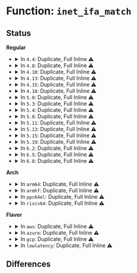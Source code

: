 # Function: <code>inet_ifa_match</code>

## Status
<b>Regular</b>
<ul>
<li>
<details>
<summary>In <code>4.4</code>: Duplicate, Full Inline ⚠️</summary>

**Collision:** Static Duplication

**Inline:** Full

**Transformation:** False

**Instances:**

```
In net/ipv4/devinet.c (0)
Location: include/linux/inetdevice.h:174
Inline: True
```
```
In net/ipv4/fib_frontend.c (0)
Location: include/linux/inetdevice.h:174
Inline: True
```
</details>
</li>
<li>
<details>
<summary>In <code>4.8</code>: Duplicate, Full Inline ⚠️</summary>

**Collision:** Static Duplication

**Inline:** Full

**Transformation:** False

**Instances:**

```
In net/ipv4/devinet.c (ffffffff817fcdcc)
Location: include/linux/inetdevice.h:174
Inline: True
Inline callers:
  - net/ipv4/devinet.c:inet_select_addr
  - net/ipv4/devinet.c:inet_rtm_newaddr
  - net/ipv4/devinet.c:inet_rtm_deladdr
  - net/ipv4/devinet.c:inet_ifa_byprefix
  - net/ipv4/devinet.c:__inet_insert_ifa
  - net/ipv4/devinet.c:__inet_del_ifa
  - net/ipv4/devinet.c:__inet_del_ifa
  - net/ipv4/devinet.c:__inet_del_ifa
  - net/ipv4/devinet.c:inet_addr_onlink
  - net/ipv4/devinet.c:inet_addr_onlink
```
```
In net/ipv4/fib_frontend.c (ffffffff81809800)
Location: include/linux/inetdevice.h:174
Inline: True
Inline callers:
  - net/ipv4/fib_frontend.c:fib_del_ifaddr
  - net/ipv4/fib_frontend.c:fib_del_ifaddr
  - net/ipv4/fib_frontend.c:fib_del_ifaddr
```
</details>
</li>
<li>
<details>
<summary>In <code>4.10</code>: Duplicate, Full Inline ⚠️</summary>

**Collision:** Static Duplication

**Inline:** Full

**Transformation:** False

**Instances:**

```
In net/ipv4/devinet.c (ffffffff8182dd2c)
Location: include/linux/inetdevice.h:174
Inline: True
Inline callers:
  - net/ipv4/devinet.c:inet_select_addr
  - net/ipv4/devinet.c:inet_rtm_newaddr
  - net/ipv4/devinet.c:inet_rtm_deladdr
  - net/ipv4/devinet.c:inet_ifa_byprefix
  - net/ipv4/devinet.c:__inet_insert_ifa
  - net/ipv4/devinet.c:__inet_del_ifa
  - net/ipv4/devinet.c:__inet_del_ifa
  - net/ipv4/devinet.c:__inet_del_ifa
  - net/ipv4/devinet.c:inet_addr_onlink
  - net/ipv4/devinet.c:inet_addr_onlink
```
```
In net/ipv4/fib_frontend.c (ffffffff8183a910)
Location: include/linux/inetdevice.h:174
Inline: True
Inline callers:
  - net/ipv4/fib_frontend.c:fib_del_ifaddr
  - net/ipv4/fib_frontend.c:fib_del_ifaddr
  - net/ipv4/fib_frontend.c:fib_del_ifaddr
```
</details>
</li>
<li>
<details>
<summary>In <code>4.13</code>: Duplicate, Full Inline ⚠️</summary>

**Collision:** Static Duplication

**Inline:** Full

**Transformation:** False

**Instances:**

```
In net/ipv4/devinet.c (ffffffff8184f7cc)
Location: include/linux/inetdevice.h:182
Inline: True
Inline callers:
  - net/ipv4/devinet.c:inet_select_addr
  - net/ipv4/devinet.c:inet_rtm_newaddr
  - net/ipv4/devinet.c:inet_rtm_deladdr
  - net/ipv4/devinet.c:inet_ifa_byprefix
  - net/ipv4/devinet.c:__inet_insert_ifa
  - net/ipv4/devinet.c:__inet_del_ifa
  - net/ipv4/devinet.c:__inet_del_ifa
  - net/ipv4/devinet.c:__inet_del_ifa
  - net/ipv4/devinet.c:inet_addr_onlink
  - net/ipv4/devinet.c:inet_addr_onlink
```
```
In net/ipv4/fib_frontend.c (ffffffff8185be37)
Location: include/linux/inetdevice.h:182
Inline: True
Inline callers:
  - net/ipv4/fib_frontend.c:fib_del_ifaddr
  - net/ipv4/fib_frontend.c:fib_del_ifaddr
  - net/ipv4/fib_frontend.c:fib_del_ifaddr
```
</details>
</li>
<li>
<details>
<summary>In <code>4.15</code>: Duplicate, Full Inline ⚠️</summary>

**Collision:** Static Duplication

**Inline:** Full

**Transformation:** False

**Instances:**

```
In net/ipv4/devinet.c (ffffffff818cf3fc)
Location: include/linux/inetdevice.h:185
Inline: True
Inline callers:
  - net/ipv4/devinet.c:inet_select_addr
  - net/ipv4/devinet.c:inet_rtm_newaddr
  - net/ipv4/devinet.c:inet_rtm_deladdr
  - net/ipv4/devinet.c:inet_ifa_byprefix
  - net/ipv4/devinet.c:__inet_insert_ifa
  - net/ipv4/devinet.c:__inet_del_ifa
  - net/ipv4/devinet.c:__inet_del_ifa
  - net/ipv4/devinet.c:__inet_del_ifa
  - net/ipv4/devinet.c:inet_addr_onlink
  - net/ipv4/devinet.c:inet_addr_onlink
```
```
In net/ipv4/fib_frontend.c (ffffffff818dbd27)
Location: include/linux/inetdevice.h:185
Inline: True
Inline callers:
  - net/ipv4/fib_frontend.c:fib_del_ifaddr
  - net/ipv4/fib_frontend.c:fib_del_ifaddr
  - net/ipv4/fib_frontend.c:fib_del_ifaddr
```
</details>
</li>
<li>
<details>
<summary>In <code>4.18</code>: Duplicate, Full Inline ⚠️</summary>

**Collision:** Static Duplication

**Inline:** Full

**Transformation:** False

**Instances:**

```
In net/ipv4/devinet.c (ffffffff8192527c)
Location: include/linux/inetdevice.h:186
Inline: True
Inline callers:
  - net/ipv4/devinet.c:inet_select_addr
  - net/ipv4/devinet.c:inet_rtm_newaddr
  - net/ipv4/devinet.c:inet_rtm_deladdr
  - net/ipv4/devinet.c:inet_ifa_byprefix
  - net/ipv4/devinet.c:__inet_insert_ifa
  - net/ipv4/devinet.c:__inet_del_ifa
  - net/ipv4/devinet.c:__inet_del_ifa
  - net/ipv4/devinet.c:__inet_del_ifa
  - net/ipv4/devinet.c:inet_addr_onlink
  - net/ipv4/devinet.c:inet_addr_onlink
```
```
In net/ipv4/fib_frontend.c (ffffffff8193293a)
Location: include/linux/inetdevice.h:186
Inline: True
Inline callers:
  - net/ipv4/fib_frontend.c:fib_del_ifaddr
  - net/ipv4/fib_frontend.c:fib_del_ifaddr
  - net/ipv4/fib_frontend.c:fib_del_ifaddr
```
</details>
</li>
<li>
<details>
<summary>In <code>5.0</code>: Duplicate, Full Inline ⚠️</summary>

**Collision:** Static Duplication

**Inline:** Full

**Transformation:** False

**Instances:**

```
In net/ipv4/devinet.c (ffffffff8195408c)
Location: include/linux/inetdevice.h:189
Inline: True
Inline callers:
  - net/ipv4/devinet.c:inet_select_addr
  - net/ipv4/devinet.c:inet_rtm_newaddr
  - net/ipv4/devinet.c:inet_rtm_deladdr
  - net/ipv4/devinet.c:inet_ifa_byprefix
  - net/ipv4/devinet.c:__inet_insert_ifa
  - net/ipv4/devinet.c:__inet_del_ifa
  - net/ipv4/devinet.c:__inet_del_ifa
  - net/ipv4/devinet.c:__inet_del_ifa
  - net/ipv4/devinet.c:inet_addr_onlink
  - net/ipv4/devinet.c:inet_addr_onlink
```
```
In net/ipv4/fib_frontend.c (ffffffff819621ca)
Location: include/linux/inetdevice.h:189
Inline: True
Inline callers:
  - net/ipv4/fib_frontend.c:fib_del_ifaddr
  - net/ipv4/fib_frontend.c:fib_del_ifaddr
  - net/ipv4/fib_frontend.c:fib_del_ifaddr
```
</details>
</li>
<li>
<details>
<summary>In <code>5.3</code>: Duplicate, Full Inline ⚠️</summary>

**Collision:** Static Duplication

**Inline:** Full

**Transformation:** False

**Instances:**

```
In net/ipv4/devinet.c (ffffffff819b8903)
Location: include/linux/inetdevice.h:189
Inline: True
Inline callers:
  - net/ipv4/devinet.c:confirm_addr_indev
  - net/ipv4/devinet.c:confirm_addr_indev
  - net/ipv4/devinet.c:confirm_addr_indev
  - net/ipv4/devinet.c:inet_select_addr
  - net/ipv4/devinet.c:inet_rtm_newaddr
  - net/ipv4/devinet.c:inet_rtm_deladdr
  - net/ipv4/devinet.c:inet_ifa_byprefix
  - net/ipv4/devinet.c:__inet_insert_ifa
  - net/ipv4/devinet.c:__inet_del_ifa
  - net/ipv4/devinet.c:__inet_del_ifa
  - net/ipv4/devinet.c:__inet_del_ifa
  - net/ipv4/devinet.c:inet_addr_onlink
  - net/ipv4/devinet.c:inet_addr_onlink
```
```
In net/ipv4/fib_frontend.c (ffffffff819c6f15)
Location: include/linux/inetdevice.h:189
Inline: True
Inline callers:
  - net/ipv4/fib_frontend.c:fib_del_ifaddr
  - net/ipv4/fib_frontend.c:fib_del_ifaddr
  - net/ipv4/fib_frontend.c:fib_del_ifaddr
```
</details>
</li>
<li>
<details>
<summary>In <code>5.4</code>: Duplicate, Full Inline ⚠️</summary>

**Collision:** Static Duplication

**Inline:** Full

**Transformation:** False

**Instances:**

```
In net/ipv4/devinet.c (ffffffff819ef603)
Location: include/linux/inetdevice.h:189
Inline: True
Inline callers:
  - net/ipv4/devinet.c:confirm_addr_indev
  - net/ipv4/devinet.c:confirm_addr_indev
  - net/ipv4/devinet.c:confirm_addr_indev
  - net/ipv4/devinet.c:inet_select_addr
  - net/ipv4/devinet.c:inet_rtm_newaddr
  - net/ipv4/devinet.c:inet_rtm_deladdr
  - net/ipv4/devinet.c:inet_ifa_byprefix
  - net/ipv4/devinet.c:__inet_insert_ifa
  - net/ipv4/devinet.c:__inet_del_ifa
  - net/ipv4/devinet.c:__inet_del_ifa
  - net/ipv4/devinet.c:__inet_del_ifa
  - net/ipv4/devinet.c:inet_addr_onlink
  - net/ipv4/devinet.c:inet_addr_onlink
```
```
In net/ipv4/fib_frontend.c (ffffffff819fdac5)
Location: include/linux/inetdevice.h:189
Inline: True
Inline callers:
  - net/ipv4/fib_frontend.c:fib_del_ifaddr
  - net/ipv4/fib_frontend.c:fib_del_ifaddr
  - net/ipv4/fib_frontend.c:fib_del_ifaddr
```
</details>
</li>
<li>
<details>
<summary>In <code>5.8</code>: Duplicate, Full Inline ⚠️</summary>

**Collision:** Static Duplication

**Inline:** Full

**Transformation:** False

**Instances:**

```
In net/ipv4/devinet.c (ffffffff81add559)
Location: include/linux/inetdevice.h:189
Inline: True
Inline callers:
  - net/ipv4/devinet.c:confirm_addr_indev
  - net/ipv4/devinet.c:confirm_addr_indev
  - net/ipv4/devinet.c:confirm_addr_indev
  - net/ipv4/devinet.c:inet_select_addr
  - net/ipv4/devinet.c:inet_rtm_newaddr
  - net/ipv4/devinet.c:inet_rtm_deladdr
  - net/ipv4/devinet.c:inet_ifa_byprefix
  - net/ipv4/devinet.c:__inet_insert_ifa
  - net/ipv4/devinet.c:__inet_del_ifa
  - net/ipv4/devinet.c:__inet_del_ifa
  - net/ipv4/devinet.c:__inet_del_ifa
  - net/ipv4/devinet.c:inet_addr_onlink
  - net/ipv4/devinet.c:inet_addr_onlink
```
```
In net/ipv4/fib_frontend.c (ffffffff81aec4cf)
Location: include/linux/inetdevice.h:189
Inline: True
Inline callers:
  - net/ipv4/fib_frontend.c:fib_del_ifaddr
  - net/ipv4/fib_frontend.c:fib_del_ifaddr
  - net/ipv4/fib_frontend.c:fib_del_ifaddr
```
</details>
</li>
<li>
<details>
<summary>In <code>5.11</code>: Duplicate, Full Inline ⚠️</summary>

**Collision:** Static Duplication

**Inline:** Full

**Transformation:** False

**Instances:**

```
In net/ipv4/devinet.c (ffffffff81aea279)
Location: include/linux/inetdevice.h:189
Inline: True
Inline callers:
  - net/ipv4/devinet.c:confirm_addr_indev
  - net/ipv4/devinet.c:confirm_addr_indev
  - net/ipv4/devinet.c:confirm_addr_indev
  - net/ipv4/devinet.c:inet_select_addr
  - net/ipv4/devinet.c:inet_rtm_newaddr
  - net/ipv4/devinet.c:inet_rtm_deladdr
  - net/ipv4/devinet.c:inet_ifa_byprefix
  - net/ipv4/devinet.c:__inet_insert_ifa
  - net/ipv4/devinet.c:__inet_del_ifa
  - net/ipv4/devinet.c:__inet_del_ifa
  - net/ipv4/devinet.c:__inet_del_ifa
  - net/ipv4/devinet.c:inet_addr_onlink
  - net/ipv4/devinet.c:inet_addr_onlink
```
```
In net/ipv4/fib_frontend.c (ffffffff81af93d6)
Location: include/linux/inetdevice.h:189
Inline: True
Inline callers:
  - net/ipv4/fib_frontend.c:fib_del_ifaddr
  - net/ipv4/fib_frontend.c:fib_del_ifaddr
  - net/ipv4/fib_frontend.c:fib_del_ifaddr
```
</details>
</li>
<li>
<details>
<summary>In <code>5.13</code>: Duplicate, Full Inline ⚠️</summary>

**Collision:** Static Duplication

**Inline:** Full

**Transformation:** False

**Instances:**

```
In net/ipv4/devinet.c (ffffffff81ad59cc)
Location: include/linux/inetdevice.h:189
Inline: True
Inline callers:
  - net/ipv4/devinet.c:confirm_addr_indev
  - net/ipv4/devinet.c:confirm_addr_indev
  - net/ipv4/devinet.c:confirm_addr_indev
  - net/ipv4/devinet.c:inet_select_addr
  - net/ipv4/devinet.c:inet_rtm_newaddr
  - net/ipv4/devinet.c:inet_rtm_deladdr
  - net/ipv4/devinet.c:inet_ifa_byprefix
  - net/ipv4/devinet.c:__inet_insert_ifa
  - net/ipv4/devinet.c:__inet_del_ifa
  - net/ipv4/devinet.c:__inet_del_ifa
  - net/ipv4/devinet.c:__inet_del_ifa
  - net/ipv4/devinet.c:inet_addr_onlink
  - net/ipv4/devinet.c:inet_addr_onlink
```
```
In net/ipv4/fib_frontend.c (ffffffff81ae4b96)
Location: include/linux/inetdevice.h:189
Inline: True
Inline callers:
  - net/ipv4/fib_frontend.c:fib_del_ifaddr
  - net/ipv4/fib_frontend.c:fib_del_ifaddr
  - net/ipv4/fib_frontend.c:fib_del_ifaddr
```
</details>
</li>
<li>
<details>
<summary>In <code>5.15</code>: Duplicate, Full Inline ⚠️</summary>

**Collision:** Static Duplication

**Inline:** Full

**Transformation:** False

**Instances:**

```
In net/ipv4/devinet.c (ffffffff81b9488c)
Location: include/linux/inetdevice.h:198
Inline: True
Inline callers:
  - net/ipv4/devinet.c:confirm_addr_indev
  - net/ipv4/devinet.c:confirm_addr_indev
  - net/ipv4/devinet.c:confirm_addr_indev
  - net/ipv4/devinet.c:inet_select_addr
  - net/ipv4/devinet.c:inet_rtm_newaddr
  - net/ipv4/devinet.c:inet_rtm_deladdr
  - net/ipv4/devinet.c:inet_ifa_byprefix
  - net/ipv4/devinet.c:__inet_insert_ifa
  - net/ipv4/devinet.c:__inet_del_ifa
  - net/ipv4/devinet.c:__inet_del_ifa
  - net/ipv4/devinet.c:__inet_del_ifa
  - net/ipv4/devinet.c:inet_addr_onlink
  - net/ipv4/devinet.c:inet_addr_onlink
```
```
In net/ipv4/fib_frontend.c (ffffffff81ba44c6)
Location: include/linux/inetdevice.h:198
Inline: True
Inline callers:
  - net/ipv4/fib_frontend.c:fib_del_ifaddr
  - net/ipv4/fib_frontend.c:fib_del_ifaddr
  - net/ipv4/fib_frontend.c:fib_del_ifaddr
```
</details>
</li>
<li>
<details>
<summary>In <code>5.19</code>: Duplicate, Full Inline ⚠️</summary>

**Collision:** Static Duplication

**Inline:** Full

**Transformation:** False

**Instances:**

```
In net/ipv4/devinet.c (ffffffff81d26207)
Location: include/linux/inetdevice.h:203
Inline: True
Inline callers:
  - net/ipv4/devinet.c:confirm_addr_indev
  - net/ipv4/devinet.c:confirm_addr_indev
  - net/ipv4/devinet.c:confirm_addr_indev
  - net/ipv4/devinet.c:inet_select_addr
  - net/ipv4/devinet.c:inet_rtm_newaddr
  - net/ipv4/devinet.c:inet_rtm_deladdr
  - net/ipv4/devinet.c:inet_ifa_byprefix
  - net/ipv4/devinet.c:__inet_insert_ifa
  - net/ipv4/devinet.c:__inet_del_ifa
  - net/ipv4/devinet.c:__inet_del_ifa
  - net/ipv4/devinet.c:__inet_del_ifa
  - net/ipv4/devinet.c:inet_addr_onlink
  - net/ipv4/devinet.c:inet_addr_onlink
```
```
In net/ipv4/fib_frontend.c (ffffffff81d36e56)
Location: include/linux/inetdevice.h:203
Inline: True
Inline callers:
  - net/ipv4/fib_frontend.c:fib_del_ifaddr
  - net/ipv4/fib_frontend.c:fib_del_ifaddr
  - net/ipv4/fib_frontend.c:fib_del_ifaddr
```
</details>
</li>
<li>
<details>
<summary>In <code>6.2</code>: Duplicate, Full Inline ⚠️</summary>

**Collision:** Static Duplication

**Inline:** Full

**Transformation:** False

**Instances:**

```
In net/ipv4/devinet.c (ffffffff81eeda67)
Location: include/linux/inetdevice.h:203
Inline: True
Inline callers:
  - net/ipv4/devinet.c:confirm_addr_indev
  - net/ipv4/devinet.c:confirm_addr_indev
  - net/ipv4/devinet.c:confirm_addr_indev
  - net/ipv4/devinet.c:inet_select_addr
  - net/ipv4/devinet.c:inet_rtm_newaddr
  - net/ipv4/devinet.c:inet_rtm_deladdr
  - net/ipv4/devinet.c:inet_ifa_byprefix
  - net/ipv4/devinet.c:__inet_insert_ifa
  - net/ipv4/devinet.c:__inet_del_ifa
  - net/ipv4/devinet.c:__inet_del_ifa
  - net/ipv4/devinet.c:__inet_del_ifa
  - net/ipv4/devinet.c:inet_addr_onlink
  - net/ipv4/devinet.c:inet_addr_onlink
```
```
In net/ipv4/fib_frontend.c (ffffffff81eff506)
Location: include/linux/inetdevice.h:203
Inline: True
Inline callers:
  - net/ipv4/fib_frontend.c:fib_del_ifaddr
  - net/ipv4/fib_frontend.c:fib_del_ifaddr
  - net/ipv4/fib_frontend.c:fib_del_ifaddr
```
</details>
</li>
<li>
<details>
<summary>In <code>6.5</code>: Duplicate, Full Inline ⚠️</summary>

**Collision:** Static Duplication

**Inline:** Full

**Transformation:** False

**Instances:**

```
In net/ipv4/devinet.c (ffffffff81f4d427)
Location: include/linux/inetdevice.h:203
Inline: True
Inline callers:
  - net/ipv4/devinet.c:confirm_addr_indev
  - net/ipv4/devinet.c:confirm_addr_indev
  - net/ipv4/devinet.c:confirm_addr_indev
  - net/ipv4/devinet.c:inet_select_addr
  - net/ipv4/devinet.c:inet_rtm_newaddr
  - net/ipv4/devinet.c:inet_rtm_deladdr
  - net/ipv4/devinet.c:inet_ifa_byprefix
  - net/ipv4/devinet.c:__inet_insert_ifa
  - net/ipv4/devinet.c:__inet_del_ifa
  - net/ipv4/devinet.c:__inet_del_ifa
  - net/ipv4/devinet.c:__inet_del_ifa
  - net/ipv4/devinet.c:inet_addr_onlink
  - net/ipv4/devinet.c:inet_addr_onlink
```
```
In net/ipv4/fib_frontend.c (ffffffff81f5ef8f)
Location: include/linux/inetdevice.h:203
Inline: True
Inline callers:
  - net/ipv4/fib_frontend.c:fib_del_ifaddr
  - net/ipv4/fib_frontend.c:fib_del_ifaddr
  - net/ipv4/fib_frontend.c:fib_del_ifaddr
```
</details>
</li>
<li>
<details>
<summary>In <code>6.8</code>: Duplicate, Full Inline ⚠️</summary>

**Collision:** Static Duplication

**Inline:** Full

**Transformation:** False

**Instances:**

```
In net/ipv4/devinet.c (ffffffff82013537)
Location: include/linux/inetdevice.h:203
Inline: True
Inline callers:
  - net/ipv4/devinet.c:confirm_addr_indev
  - net/ipv4/devinet.c:confirm_addr_indev
  - net/ipv4/devinet.c:confirm_addr_indev
  - net/ipv4/devinet.c:inet_select_addr
  - net/ipv4/devinet.c:inet_rtm_newaddr
  - net/ipv4/devinet.c:inet_rtm_deladdr
  - net/ipv4/devinet.c:inet_ifa_byprefix
  - net/ipv4/devinet.c:__inet_insert_ifa
  - net/ipv4/devinet.c:__inet_del_ifa
  - net/ipv4/devinet.c:__inet_del_ifa
  - net/ipv4/devinet.c:__inet_del_ifa
  - net/ipv4/devinet.c:inet_addr_onlink
  - net/ipv4/devinet.c:inet_addr_onlink
```
```
In net/ipv4/fib_frontend.c (ffffffff8202555f)
Location: include/linux/inetdevice.h:203
Inline: True
Inline callers:
  - net/ipv4/fib_frontend.c:fib_del_ifaddr
  - net/ipv4/fib_frontend.c:fib_del_ifaddr
  - net/ipv4/fib_frontend.c:fib_del_ifaddr
```
</details>
</li>
</ul>
<b>Arch</b>
<ul>
<li>
<details>
<summary>In <code>arm64</code>: Duplicate, Full Inline ⚠️</summary>

**Collision:** Static Duplication

**Inline:** Full

**Transformation:** False

**Instances:**

```
In net/ipv4/devinet.c (ffff800010ca5498)
Location: include/linux/inetdevice.h:189
Inline: True
Inline callers:
  - net/ipv4/devinet.c:confirm_addr_indev
  - net/ipv4/devinet.c:confirm_addr_indev
  - net/ipv4/devinet.c:confirm_addr_indev
  - net/ipv4/devinet.c:inet_select_addr
  - net/ipv4/devinet.c:inet_rtm_newaddr
  - net/ipv4/devinet.c:inet_rtm_deladdr
  - net/ipv4/devinet.c:inet_ifa_byprefix
  - net/ipv4/devinet.c:__inet_insert_ifa
  - net/ipv4/devinet.c:__inet_del_ifa
  - net/ipv4/devinet.c:__inet_del_ifa
  - net/ipv4/devinet.c:__inet_del_ifa
  - net/ipv4/devinet.c:inet_addr_onlink
  - net/ipv4/devinet.c:inet_addr_onlink
```
```
In net/ipv4/fib_frontend.c (ffff800010cb5c58)
Location: include/linux/inetdevice.h:189
Inline: True
Inline callers:
  - net/ipv4/fib_frontend.c:fib_del_ifaddr
  - net/ipv4/fib_frontend.c:fib_del_ifaddr
  - net/ipv4/fib_frontend.c:fib_del_ifaddr
```
</details>
</li>
<li>
<details>
<summary>In <code>armhf</code>: Duplicate, Full Inline ⚠️</summary>

**Collision:** Static Duplication

**Inline:** Full

**Transformation:** False

**Instances:**

```
In net/ipv4/devinet.c (c0db1cd8)
Location: include/linux/inetdevice.h:189
Inline: True
Inline callers:
  - net/ipv4/devinet.c:confirm_addr_indev
  - net/ipv4/devinet.c:confirm_addr_indev
  - net/ipv4/devinet.c:confirm_addr_indev
  - net/ipv4/devinet.c:inet_select_addr
  - net/ipv4/devinet.c:inet_rtm_newaddr
  - net/ipv4/devinet.c:inet_rtm_deladdr
  - net/ipv4/devinet.c:inet_ifa_byprefix
  - net/ipv4/devinet.c:__inet_insert_ifa
  - net/ipv4/devinet.c:__inet_del_ifa
  - net/ipv4/devinet.c:__inet_del_ifa
  - net/ipv4/devinet.c:__inet_del_ifa
  - net/ipv4/devinet.c:inet_addr_onlink
  - net/ipv4/devinet.c:inet_addr_onlink
```
```
In net/ipv4/fib_frontend.c (c0dc167c)
Location: include/linux/inetdevice.h:189
Inline: True
Inline callers:
  - net/ipv4/fib_frontend.c:fib_del_ifaddr
  - net/ipv4/fib_frontend.c:fib_del_ifaddr
  - net/ipv4/fib_frontend.c:fib_del_ifaddr
```
</details>
</li>
<li>
<details>
<summary>In <code>ppc64el</code>: Duplicate, Full Inline ⚠️</summary>

**Collision:** Static Duplication

**Inline:** Full

**Transformation:** False

**Instances:**

```
In net/ipv4/devinet.c (c000000000db9230)
Location: include/linux/inetdevice.h:189
Inline: True
Inline callers:
  - net/ipv4/devinet.c:confirm_addr_indev
  - net/ipv4/devinet.c:confirm_addr_indev
  - net/ipv4/devinet.c:confirm_addr_indev
  - net/ipv4/devinet.c:inet_select_addr
  - net/ipv4/devinet.c:inet_rtm_newaddr
  - net/ipv4/devinet.c:inet_rtm_deladdr
  - net/ipv4/devinet.c:inet_ifa_byprefix
  - net/ipv4/devinet.c:__inet_insert_ifa
  - net/ipv4/devinet.c:__inet_del_ifa
  - net/ipv4/devinet.c:__inet_del_ifa
  - net/ipv4/devinet.c:__inet_del_ifa
  - net/ipv4/devinet.c:inet_addr_onlink
  - net/ipv4/devinet.c:inet_addr_onlink
```
```
In net/ipv4/fib_frontend.c (c000000000dcda60)
Location: include/linux/inetdevice.h:189
Inline: True
Inline callers:
  - net/ipv4/fib_frontend.c:fib_del_ifaddr
  - net/ipv4/fib_frontend.c:fib_del_ifaddr
  - net/ipv4/fib_frontend.c:fib_del_ifaddr
```
</details>
</li>
<li>
<details>
<summary>In <code>riscv64</code>: Duplicate, Full Inline ⚠️</summary>

**Collision:** Static Duplication

**Inline:** Full

**Transformation:** False

**Instances:**

```
In net/ipv4/devinet.c (ffffffe000800cc2)
Location: include/linux/inetdevice.h:189
Inline: True
Inline callers:
  - net/ipv4/devinet.c:confirm_addr_indev
  - net/ipv4/devinet.c:confirm_addr_indev
  - net/ipv4/devinet.c:confirm_addr_indev
  - net/ipv4/devinet.c:inet_select_addr
  - net/ipv4/devinet.c:inet_rtm_newaddr
  - net/ipv4/devinet.c:inet_rtm_deladdr
  - net/ipv4/devinet.c:inet_ifa_byprefix
  - net/ipv4/devinet.c:__inet_insert_ifa
  - net/ipv4/devinet.c:__inet_del_ifa
  - net/ipv4/devinet.c:__inet_del_ifa
  - net/ipv4/devinet.c:__inet_del_ifa
  - net/ipv4/devinet.c:inet_addr_onlink
  - net/ipv4/devinet.c:inet_addr_onlink
```
```
In net/ipv4/fib_frontend.c (ffffffe00080d43c)
Location: include/linux/inetdevice.h:189
Inline: True
Inline callers:
  - net/ipv4/fib_frontend.c:fib_del_ifaddr
  - net/ipv4/fib_frontend.c:fib_del_ifaddr
  - net/ipv4/fib_frontend.c:fib_del_ifaddr
```
</details>
</li>
</ul>
<b>Flavor</b>
<ul>
<li>
<details>
<summary>In <code>aws</code>: Duplicate, Full Inline ⚠️</summary>

**Collision:** Static Duplication

**Inline:** Full

**Transformation:** False

**Instances:**

```
In net/ipv4/devinet.c (ffffffff8198f3a3)
Location: include/linux/inetdevice.h:189
Inline: True
Inline callers:
  - net/ipv4/devinet.c:confirm_addr_indev
  - net/ipv4/devinet.c:confirm_addr_indev
  - net/ipv4/devinet.c:confirm_addr_indev
  - net/ipv4/devinet.c:inet_select_addr
  - net/ipv4/devinet.c:inet_rtm_newaddr
  - net/ipv4/devinet.c:inet_rtm_deladdr
  - net/ipv4/devinet.c:inet_ifa_byprefix
  - net/ipv4/devinet.c:__inet_insert_ifa
  - net/ipv4/devinet.c:__inet_del_ifa
  - net/ipv4/devinet.c:__inet_del_ifa
  - net/ipv4/devinet.c:__inet_del_ifa
  - net/ipv4/devinet.c:inet_addr_onlink
  - net/ipv4/devinet.c:inet_addr_onlink
```
```
In net/ipv4/fib_frontend.c (ffffffff8199d865)
Location: include/linux/inetdevice.h:189
Inline: True
Inline callers:
  - net/ipv4/fib_frontend.c:fib_del_ifaddr
  - net/ipv4/fib_frontend.c:fib_del_ifaddr
  - net/ipv4/fib_frontend.c:fib_del_ifaddr
```
</details>
</li>
<li>
<details>
<summary>In <code>azure</code>: Duplicate, Full Inline ⚠️</summary>

**Collision:** Static Duplication

**Inline:** Full

**Transformation:** False

**Instances:**

```
In net/ipv4/devinet.c (ffffffff81948e63)
Location: include/linux/inetdevice.h:189
Inline: True
Inline callers:
  - net/ipv4/devinet.c:confirm_addr_indev
  - net/ipv4/devinet.c:confirm_addr_indev
  - net/ipv4/devinet.c:confirm_addr_indev
  - net/ipv4/devinet.c:inet_select_addr
  - net/ipv4/devinet.c:inet_rtm_newaddr
  - net/ipv4/devinet.c:inet_rtm_deladdr
  - net/ipv4/devinet.c:inet_ifa_byprefix
  - net/ipv4/devinet.c:__inet_insert_ifa
  - net/ipv4/devinet.c:__inet_del_ifa
  - net/ipv4/devinet.c:__inet_del_ifa
  - net/ipv4/devinet.c:__inet_del_ifa
  - net/ipv4/devinet.c:inet_addr_onlink
  - net/ipv4/devinet.c:inet_addr_onlink
```
```
In net/ipv4/fib_frontend.c (ffffffff81957325)
Location: include/linux/inetdevice.h:189
Inline: True
Inline callers:
  - net/ipv4/fib_frontend.c:fib_del_ifaddr
  - net/ipv4/fib_frontend.c:fib_del_ifaddr
  - net/ipv4/fib_frontend.c:fib_del_ifaddr
```
</details>
</li>
<li>
<details>
<summary>In <code>gcp</code>: Duplicate, Full Inline ⚠️</summary>

**Collision:** Static Duplication

**Inline:** Full

**Transformation:** False

**Instances:**

```
In net/ipv4/devinet.c (ffffffff819f9c43)
Location: include/linux/inetdevice.h:189
Inline: True
Inline callers:
  - net/ipv4/devinet.c:confirm_addr_indev
  - net/ipv4/devinet.c:confirm_addr_indev
  - net/ipv4/devinet.c:confirm_addr_indev
  - net/ipv4/devinet.c:inet_select_addr
  - net/ipv4/devinet.c:inet_rtm_newaddr
  - net/ipv4/devinet.c:inet_rtm_deladdr
  - net/ipv4/devinet.c:inet_ifa_byprefix
  - net/ipv4/devinet.c:__inet_insert_ifa
  - net/ipv4/devinet.c:__inet_del_ifa
  - net/ipv4/devinet.c:__inet_del_ifa
  - net/ipv4/devinet.c:__inet_del_ifa
  - net/ipv4/devinet.c:inet_addr_onlink
  - net/ipv4/devinet.c:inet_addr_onlink
```
```
In net/ipv4/fib_frontend.c (ffffffff81a08105)
Location: include/linux/inetdevice.h:189
Inline: True
Inline callers:
  - net/ipv4/fib_frontend.c:fib_del_ifaddr
  - net/ipv4/fib_frontend.c:fib_del_ifaddr
  - net/ipv4/fib_frontend.c:fib_del_ifaddr
```
</details>
</li>
<li>
<details>
<summary>In <code>lowlatency</code>: Duplicate, Full Inline ⚠️</summary>

**Collision:** Static Duplication

**Inline:** Full

**Transformation:** False

**Instances:**

```
In net/ipv4/devinet.c (ffffffff81a03f33)
Location: include/linux/inetdevice.h:189
Inline: True
Inline callers:
  - net/ipv4/devinet.c:confirm_addr_indev
  - net/ipv4/devinet.c:confirm_addr_indev
  - net/ipv4/devinet.c:confirm_addr_indev
  - net/ipv4/devinet.c:inet_select_addr
  - net/ipv4/devinet.c:inet_rtm_newaddr
  - net/ipv4/devinet.c:inet_rtm_deladdr
  - net/ipv4/devinet.c:inet_ifa_byprefix
  - net/ipv4/devinet.c:__inet_insert_ifa
  - net/ipv4/devinet.c:__inet_del_ifa
  - net/ipv4/devinet.c:__inet_del_ifa
  - net/ipv4/devinet.c:__inet_del_ifa
  - net/ipv4/devinet.c:inet_addr_onlink
  - net/ipv4/devinet.c:inet_addr_onlink
```
```
In net/ipv4/fib_frontend.c (ffffffff81a12852)
Location: include/linux/inetdevice.h:189
Inline: True
Inline callers:
  - net/ipv4/fib_frontend.c:fib_del_ifaddr
  - net/ipv4/fib_frontend.c:fib_del_ifaddr
  - net/ipv4/fib_frontend.c:fib_del_ifaddr
```
</details>
</li>
</ul>

## Differences
